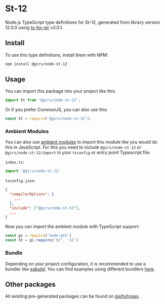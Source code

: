 
# St-12

Node.js TypeScript type definitions for St-12, generated from library version 12.0.0 using [ts-for-gir](https://github.com/gjsify/ts-for-gir) v3.0.1.


## Install

To use this type definitions, install them with NPM:
```bash
npm install @girs/node-st-12
```

## Usage

You can import this package into your project like this:
```ts
import St from '@girs/node-st-12';
```

Or if you prefer CommonJS, you can also use this:
```ts
const St = require('@girs/node-st-12');
```

### Ambient Modules

You can also use [ambient modules](https://github.com/gjsify/ts-for-gir/tree/main/packages/cli#ambient-modules) to import this module like you would do this in JavaScript.
For this you need to include `@girs/node-st-12` or `@girs/node-st-12/import` in your `tsconfig` or entry point Typescript file:

`index.ts`:
```ts
import '@girs/node-st-12'
```

`tsconfig.json`:
```json
{
  "compilerOptions": {
    ...
  },
  "include": ["@girs/node-st-12"],
  ...
}
```

Now you can import the ambient module with TypeScript support: 

```ts
const gi = require('node-gtk')
const St = gi.require('St', '12')
```


### Bundle

Depending on your project configuration, it is recommended to use a bundler like [esbuild](https://esbuild.github.io/). You can find examples using different bundlers [here](https://github.com/gjsify/ts-for-gir/tree/main/examples).

## Other packages

All existing pre-generated packages can be found on [gjsify/types](https://github.com/gjsify/types).

